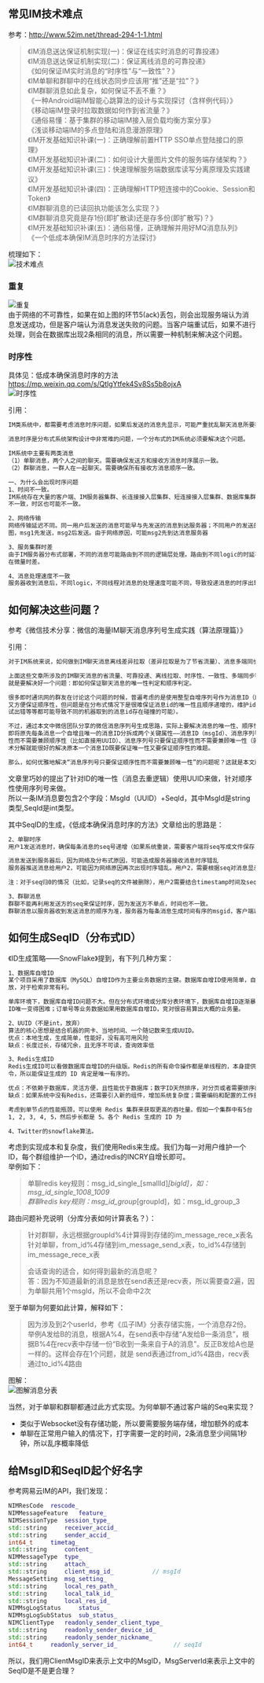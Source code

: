 ## 常见IM技术难点
参考：http://www.52im.net/thread-294-1-1.html
>《IM消息送达保证机制实现(一)：保证在线实时消息的可靠投递》  
>《IM消息送达保证机制实现(二)：保证离线消息的可靠投递》  
>《如何保证IM实时消息的“时序性”与“一致性”？》  
>《IM单聊和群聊中的在线状态同步应该用“推”还是“拉”？》  
>《IM群聊消息如此复杂，如何保证不丢不重？》  
>《一种Android端IM智能心跳算法的设计与实现探讨（含样例代码）》  
>《移动端IM登录时拉取数据如何作到省流量？》  
>《通俗易懂：基于集群的移动端IM接入层负载均衡方案分享》  
>《浅谈移动端IM的多点登陆和消息漫游原理》  
>《IM开发基础知识补课(一)：正确理解前置HTTP SSO单点登陆接口的原理》  
>《IM开发基础知识补课(二)：如何设计大量图片文件的服务端存储架构？》  
>《IM开发基础知识补课(三)：快速理解服务端数据库读写分离原理及实践建议》  
>《IM开发基础知识补课(四)：正确理解HTTP短连接中的Cookie、Session和Token》  
>《IM群聊消息的已读回执功能该怎么实现？》  
>《IM群聊消息究竟是存1份(即扩散读)还是存多份(即扩散写)？》  
>《IM开发基础知识补课(五)：通俗易懂，正确理解并用好MQ消息队列》  
>《一个低成本确保IM消息时序的方法探讨》  

梳理如下：  
![技术难点](./images/im-tec-difficulty.png)

### 重复  
![重复](./images/seq-c2c.png)  
由于网络的不可靠性，如果在如上图的环节5(ack)丢包，则会出现服务端认为消息发送成功，但是客户端认为消息发送失败的问题。当客户端重试后，如果不进行处理，则会在数据库出现2条相同的消息，所以需要一种机制来解决这个问题。

### 时序性  
具体见：低成本确保消息时序的方法 https://mp.weixin.qq.com/s/QtlgYtfek4Sv8Ss5b8ojxA  
![时序性](./images/640.png)

引用：
```bash
IM类系统中，都需要考虑消息时序问题，如果后发送的消息先显示，可能严重扰乱聊天消息所要表达的意义。

消息时序是分布式系统架构设计中非常难的问题，一个分布式的IM系统必须要解决这个问题。

IM系统中主要有两类消息
（1）单聊消息，两个人之间的聊天。需要确保发送方和接收方消息时序展示一致。
（2）群聊消息，一群人在一起聊天。需要确保所有接收方消息顺序一致。

一、为什么会出现时序问题
1、时间不一致。
IM系统存在大量的客户端、IM服务器集群、长连接接入层集群、短连接接入层集群、数据库集群，这些应用分布在不同的机器上，时间很可能
不一致，时区也可能不一致。

2、网络传输
网络传输延迟不同。同一用户后发送的消息可能早与先发送的消息到达服务器；不同用户的发送的消息到达服务器的延时差异可能更大。如下
图，msg1先发送，msg2后发送。由于网络原因，可能msg2先到达消息服务器

3、服务集群时差
由于IM服务器分布式部署，不同的消息可能路由到不同的逻辑层处理。路由到不同logic的时延不同（尤其是跨机房），且不同logic之间存
在微量时差。

4、消息处理速度不一致
服务器收到消息后，不同logic，不同线程对消息的处理速度可能不同，导致投递消息的时序出现错乱。
```

## 如何解决这些问题？  
参考《微信技术分享：微信的海量IM聊天消息序列号生成实践（算法原理篇）》

引用：
```bash
对于IM系统来说，如何做到IM聊天消息离线差异拉取（差异拉取是为了节省流量）、消息多端同步、消息顺序保证等，是典型的IM技术难点。

上面这些文章所涉及的IM聊天消息的省流量、可靠投递、离线拉取、时序性、一致性、多端同步等等问题，总结下来其实
就是要解决好一个问题：即如何保证聊天消息的唯一性判定和顺序判定。

很多即时通讯网的群友在讨论这个问题的时候，普遍考虑的是使用整型自增序列号作为消息ID（即MsgId）：这样既能保证消息的唯一性
又方便保证顺序性，但问题是在分布式情况下是很难保证消息id的唯一性且顺序递增的，维护id生成的一致性难度太大了（网络延迟、调
试出错等等都可能导致不同的机器取到的消息id存在碰撞的可能）。

不过，通过本文中微信团队分享的微信消息序列号生成思路，实际上要解决消息的唯一性、顺序性问题，可以将一个技术点分解成两个：
即将原先每条消息一个自增且唯一的消息ID分拆成两个关键属性——消息ID（msgId）、消息序列号（seqId），即消息ID只要保证唯一
性而不需要兼顾顺序性（比如直接用UUID）、消息序列号只要保证顺序性而不需要兼顾唯一性（就像本文中微信的思路一样），这样的技
术分解就能很好的解决原本一个消息ID既要保证唯一性又要保证顺序性的难题。

那么，如何优雅地解决“消息序列号只要保证顺序性而不需要兼顾唯一性”的问题呢？这就是本文所要分享的内容，强烈建议深入理解和阅读。 
```



文章里巧妙的提出了针对ID的唯一性（消息去重逻辑）使用UUID来做，针对顺序性使用序列号来做。  
所以一条IM消息要包含2个字段：MsgId（UUID）+SeqId，其中MsgId是string类型,SeqId是int类型。  

其中SeqID的生成，《低成本确保消息时序的方法》文章给出的思路是：  
```txt
2、单聊时序
用户1发送消息时，确保每条消息的seq号递增（如果系统重装，需要客户端将seq写成文件保存，重装后能够继续seq递增）。

消息发送到服务器后，因为网络及分布式原因，可能造成服务器接收消息时序错乱
服务器推送消息给用户2，可能因为网络原因再次出现时序错乱。用户2，需要根据seq对消息显示时序进行修正。

注：对于seq归0的情况（比如，记录seq的文件被删除），用户2需要结合timestamp时间及seq，共同判断消息时序

3、群聊消息
群聊不能再利用发送方的seq来保证时序，因为发送方不单点，时间也不一致。
群聊消息以服务器收到发送消息的顺序为准，服务器为每条消息生成时间有序的msgid，客户端以msgid大小顺序来排序即可。
```

## 如何生成SeqID（分布式ID）
《ID生成策略——SnowFlake》提到，有下列几种方案：
```txt
1、数据库自增ID
某个项目采用了数据库（MySQL）自增ID作为主要业务数据的主键。数据库自增ID使用简单，自动编号，速度快，而且是增量增长，按顺序存
放，对于检索非常有利。

单库环境下，数据库自增ID问题不大。但在分布式环境或分库分表环境下，数据库自增ID逐渐暴露出一些问题。例如，分库分表的情况下保证
ID唯一变得困难；订单号等业务数据如果用数据库自增ID，竞对很容易算出大概的业务量。

2、UUID（不是int，放弃）
算法的核心思想是结合机器的网卡、当地时间、一个随记数来生成UUID。
优点：本地生成，生成简单，性能好，没有高可用风险
缺点：长度过长，存储冗余，且无序不可读，查询效率低

3、Redis生成ID
Redis生成ID可以看做数据库自增ID的升级版。Redis的所有命令操作都是单线程的，本身提供像 incr 和 increby 这样的自增原子命
令，所以能保证生成的 ID 肯定是唯一有序的。

优点：不依赖于数据库，灵活方便，且性能优于数据库；数字ID天然排序，对分页或者需要排序的结果很有帮助。
缺点：如果系统中没有Redis，还需要引入新的组件，增加系统复杂度；需要编码和配置的工作量比较大。

考虑到单节点的性能瓶颈，可以使用 Redis 集群来获取更高的吞吐量。假如一个集群中有5台 Redis。可以初始化每台 Redis 的值分别是
1, 2, 3, 4, 5，然后步长都是 5。各个 Redis 生成的 ID 为

4、Twitter的snowflake算法。
```

考虑到实现成本和复杂度，我们使用Redis来生成。我们为每一对用户维护一个ID，每个群组维护一个ID，通过redis的INCRY自增长即可。  
举例如下：
> 单聊redis key规则：msg_id_single_[smallId]_[bigId]，如：msg_id_single_1008_1009  
> 群聊redis key规则：msg_id_group_[groupId]，如：msg_id_group_3  

路由问题补充说明（分库分表如何计算表名？）：
> 针对群聊，永远根据groupId%4计算得到存储的im_message_rece_x表名  
> 针对单聊，from_id%4存储到im_message_send_x表，to_id%4存储到im_message_rece_x表  
> 
> 会话查询的适合，如何得到最新的消息呢？  
> 答：因为不知道最新的消息是放在send表还是recv表，所以需要查2遍，因为单聊共用1个msgId，所以不会命中2次

至于单聊为何要如此计算，解释如下：
> 因为涉及到2个userId，参考《瓜子IM》分表存储实施，一个消息存2份。举例A发给B的消息，根据A%4，在send表中存储“A发给B一条消息”，根据B%4在recv表中存储一份“B收到一条来自于A的消息”。反正B发给A也是一样的。这样会存在1个问题，就是
> send表通过from_id%4路由，recv表通过to_id%4路由

图解：  
![图解消息分表](./images/图解消息分表存储.png)

当然，对于单聊和群聊都通过此方式实现。为何单聊不通过客户端的Seq来实现？  
- 类似于Websocket没有存储功能，所以要需要服务端存储，增加额外的成本  
- 单聊在正常用户输入的情况下，打字需要一定的时间，2条消息至少间隔1秒钟，所以乱序概率降低

## 给MsgID和SeqID起个好名字
参考网易云IM的API，我们发现：
```c++
NIMResCode 	rescode_
NIMMessageFeature 	feature_
NIMSessionType 	session_type_
std::string 	receiver_accid_
std::string 	sender_accid_
int64_t 	timetag_
std::string 	content_
NIMMessageType 	type_
std::string 	attach_
std::string 	client_msg_id_           // msgId
MessageSetting 	msg_setting_
std::string 	local_res_path_
std::string 	local_talk_id_
std::string 	local_res_id_
NIMMsgLogStatus 	status_
NIMMsgLogSubStatus 	sub_status_
NIMClientType 	readonly_sender_client_type_
std::string 	readonly_sender_device_id_ 
std::string 	readonly_sender_nickname_
int64_t 	readonly_server_id_                // seqId
```

所以，我们用ClientMsgID来表示上文中的MsgID，MsgServerId来表示上文中的SeqID是不是更合理？